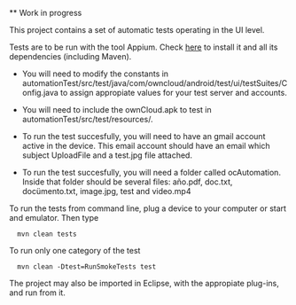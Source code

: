 ** Work in progress

This project contains a set of automatic tests operating in the UI level.

Tests are to be run with the tool Appium. Check [here][0] to install it and all its dependencies (including Maven).

* You will need to modify the constants in automationTest/src/test/java/com/owncloud/android/test/ui/testSuites/Config.java to assign appropiate values for your test server and accounts.

* You will need to include the ownCloud.apk to test in automationTest/src/test/resources/.
* To run the test succesfully, you will need to have an gmail account active in the device. This email account should have an email which subject UploadFile and a test.jpg file attached.
* To run the test succesfully, you will need a folder called ocAutomation. Inside that folder should be several files: año.pdf, doc.txt, docümento.txt, image.jpg, test and video.mp4

To run the tests from command line, plug a device to your computer or start and emulator. Then type 

      mvn clean tests

To run only one category of the test

      mvn clean -Dtest=RunSmokeTests test

The project may also be imported in Eclipse, with the appropiate plug-ins, and run from it.

[0]: http://appium.io/slate/en/master/?java#about-appium
